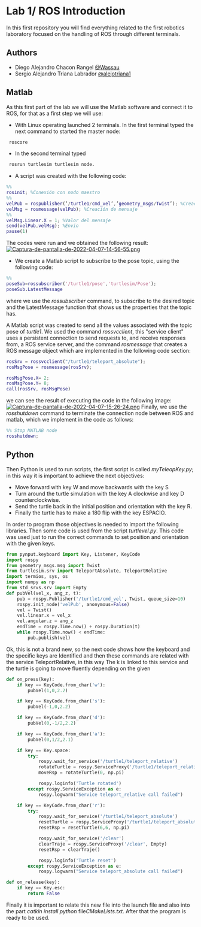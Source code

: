 
# Lab 1/ ROS Introduction

In this first repository you will find everything related to the first robotics laboratory focused on the handling of ROS through different terminals.


## Authors

- Diego Alejandro Chacon Rangel [@Wassau](https://github.com/Wassau)
- Sergio Alejandro Triana Labrador [@alejotriana1 ](https://github.com/alejotriana1)


## Matlab
As this first part of the lab we will use the Matlab software and connect it to ROS, for that as a first step we will use:

- With Linux operating launched 2 terminals. In the first terminal typed the next command to started the master node:
 ```bash
  roscore 
```

- In the second terminal typed 
 ```bash
  rosrun turtlesim turtlesim node.
```

- A script was created with the following code:

``` Matlab
%%
rosinit; %Conexión con nodo maestro
%%
velPub = rospublisher(’/turtle1/cmd_vel’,’geometry_msgs/Twist’); %Creación publicador
velMsg = rosmessage(velPub); %Creación de mensaje
%%
velMsg.Linear.X = 1; %Valor del mensaje
send(velPub,velMsg); %Envio
pause(1)
```
The codes were run and we obtained the following result:
[![Captura-de-pantalla-de-2022-04-07-14-56-55.png](https://i.postimg.cc/fbPCdTv6/Captura-de-pantalla-de-2022-04-07-14-56-55.png)](https://postimg.cc/7CgS84dV)

- We create a Matlab script to subscribe to the pose topic, using the following code:

``` Matlab
%%
poseSub=rossubscriber('/turtle1/pose','turtlesim/Pose');
poseSub.LatestMessage
```
where we use the *rossubscriber* command, to subscribe to the desired topic and the LatestMessage function that shows us the properties that the topic has.

A Matlab script was created to send all the values associated with the topic pose of *turtle1*. We used the command *rossvcclient*, this "service client" uses a persistent connection to send requests to, and receive responses from, a ROS service server, and the command *rosmessage* that creates a ROS message object which are implemented in the following code section:

``` Matlab
rosSrv = rossvcclient("/turtle1/teleport_absolute");
rosMsgPose = rosmessage(rosSrv);

rosMsgPose.X= 2;
rosMsgPose.Y= 8;
call(rosSrv, rosMsgPose)

```
we can see the result of executing the code in the following image:
[![Captura-de-pantalla-de-2022-04-07-15-26-24.png](https://i.postimg.cc/d0F6mxM9/Captura-de-pantalla-de-2022-04-07-15-26-24.png)](https://postimg.cc/w1WD9Fjt)
Finally, we use the *rosshutdown* command to terminate the connection node between ROS and matlab, which we implement in the code as follows:


``` Matlab
%% Stop MATLAB node
rosshutdown;

```
## Python
Then Python is used to run scripts, the first script is called *myTeleopKey.py*; in this way it is important to achieve the next objectives:

- Move forward with key W and move backwards with the key S
- Turn around the turtle simulation with the key A clockwise and key D counterclockwise.
- Send the turtle back in the initial position and orientation with the key R.
- Finally the turtle has to make a 180 flip with the key ESPACIO.

In order to program those objectives is needed to import the following libraries.
Then some code is used from the script *turtlevel.py*. This code was used just to run 
the correct commands to set position and orientation with the given keys.
```python
from pynput.keyboard import Key, Listener, KeyCode
import rospy
from geometry_msgs.msg import Twist 
from turtlesim.srv import TeleportAbsolute, TeleportRelative
import termios, sys, os
import numpy as np
from std_srvs.srv import Empty
def pubVel(vel_x, ang_z, t):
    pub = rospy.Publisher('/turtle1/cmd_vel', Twist, queue_size=10)
    rospy.init_node('velPub', anonymous=False)
    vel = Twist()
    vel.linear.x = vel_x
    vel.angular.z = ang_z
    endTime = rospy.Time.now() + rospy.Duration(t)
    while rospy.Time.now() < endTime:
        pub.publish(vel)
```
Ok, this is not a brand new, so the next code shows how the keyboard and the specific keys are 
Identified and then these commands are related with the service TeleportRelative, in this way 
The k is linked to this service and the turtle is going to move fluently depending on the given 

```python
def on_press(key):
    if key == KeyCode.from_char('w'):
        pubVel(1,0,2.2)

    if key == KeyCode.from_char('s'):
        pubVel(-1,0,2.2)

    if key == KeyCode.from_char('d'):
        pubVel(0,-1/2,2.2)

    if key == KeyCode.from_char('a'):
        pubVel(0,1/2,2.1)

    if key == Key.space:
        try:
            rospy.wait_for_service('/turtle1/teleport_relative')
            rotateTurtle = rospy.ServiceProxy('/turtle1/teleport_relative', TeleportRelative)
            moveRsp = rotateTurtle(0, np.pi)

            rospy.loginfo('Turtle rotated')
        except rospy.ServiceException as e:
            rospy.logwarn("Service teleport_relative call failed")

    if key == KeyCode.from_char('r'):
        try:
            rospy.wait_for_service('/turtle1/teleport_absolute')
            resetTurtle = rospy.ServiceProxy('/turtle1/teleport_absolute', TeleportAbsolute)
            resetRsp = resetTurtle(6,6, np.pi)

            rospy.wait_for_service('/clear')
            clearTraje = rospy.ServiceProxy('/clear', Empty)
            resetRsp = clearTraje()

            rospy.loginfo('Turtle reset')
        except rospy.ServiceException as e:
            rospy.logwarn("Service teleport_absolute call failed")

def on_release(key):
    if key == Key.esc:
        return False
```

Finally it is important to relate this new file into the launch file
and also into the part *catkin install python*  file*CMakeLists.txt*. After that
the program is ready to be used. 
